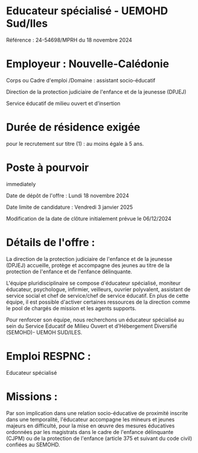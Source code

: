 # Educateur spécialisé - UEMOHD Sud/Iles

Référence : 24-54698/MPRH du 18 novembre 2024

# Employeur : Nouvelle-Calédonie

Corps ou Cadre d'emploi /Domaine : assistant socio-éducatif

Direction de la protection judiciaire de l'enfance et de la jeunesse (DPJEJ)

Service éducatif de milieu ouvert et d'insertion

# Durée de résidence exigée

pour le recrutement sur titre (1) : au moins égale à 5 ans.

# Poste à pourvoir

immediately

Date de dépôt de l'offre : Lundi 18 novembre 2024

Date limite de candidature : Vendredi 3 janvier 2025

Modification de la date de clôture initialement prévue le 06/12/2024

# Détails de l'offre :

La direction de la protection judiciaire de l'enfance et de la jeunesse (DPJEJ) accueille, protège et accompagne des jeunes au titre de la protection de l'enfance et de l'enfance délinquante.

L'équipe pluridisciplinaire se compose d'éducateur spécialisé, moniteur éducateur, psychologue, infirmier, veilleurs, ouvrier polyvalent, assistant de service social et chef de service/chef de service éducatif. En plus de cette équipe, il est possible d'activer certaines ressources de la direction comme le pool de chargés de mission et les agents supports.

Pour renforcer son équipe, nous recherchons un éducateur spécialisé au sein du Service Educatif de Milieu Ouvert et d'Hébergement Diversifié (SEMOHD)- UEMOH SUD/ILES.

# Emploi RESPNC :

Educateur spécialisé

# Missions :

Par son implication dans une relation socio-éducative de proximité inscrite dans une temporalité, l'éducateur accompagne les mineurs et jeunes majeurs en difficulté, pour la mise en œuvre des mesures éducatives ordonnées par les magistrats dans le cadre de l'enfance délinquante (CJPM) ou de la protection de l'enfance (article 375 et suivant du code civil) confiées au SEMOHD.